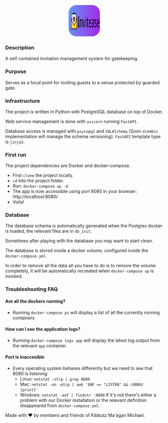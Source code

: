 <p align="center">
  <img alt="Invitease logo" width=100px height=100px style="border-radius:25px;"src="https://raw.githubusercontent.com/Maagan-Michael/invitease/master/invitease_logo.svg"></img>
</p>

### Description
A self contained invitation management system for gatekeeping.
### Purpose
Serves as a focal point for inviting guests to a venue protected by guarded gate.
### Infrastructure
The project is written in Python with PostgreSQL database on top of Docker.

Web service management is done with `uvicorn` running `FastAPI`.

Database access is managed with `psycopg2` and `SQLAlchemy` (Soon `alembic` implementation will manage the schema versioning).
`FastAPI` template type is `jinja2`.
### First run
The project dependencies are Docker and docker-compose.
- First `clone` the project locally.
- `cd` into the project folder.
- Run: `docker-compose up -d`
- The app is now accessible using port 8080 in your browser: http://localhost:8080/
- Voila!
### Database
The database schema is automatically generated when the Postgres docker is loaded, the relevant files are in `db_init`.

Sometimes after playing with the database you may want to start clean.

The database is stored inside a docker volume, configured inside the `docker-compose.yml`.

In order to remove all the data all you have to do is to remove the volume completely, it will be automatically recreated when `docker-compose up` is invoked.
### Troubleshooting FAQ
#### Are all the dockers running?
- Running `docker-compose ps` will display a list of all the currently running containers
#### How can I see the application logs?
- Running `docker-compose logs app` will display the latest log output from the relevant `app` container.
#### Port is inaccesible
- Every operating system behaves differently but we need to see that 8080 is listening:
  - Linux: `netstat -ntlp | grep 8080`
  - Mac: `netstat -an -ptcp | awk '$NF == "LISTEN" && /8080/ {print}'`
  - Windows: `netstat -aof | findstr :8080`
If it's not there's either a problem with our Docker installation or the relevant definition disappeared from `docker-compose.yml`.

Made with :heart: by members and friends of Kibbutz Ma'agan Michael.

